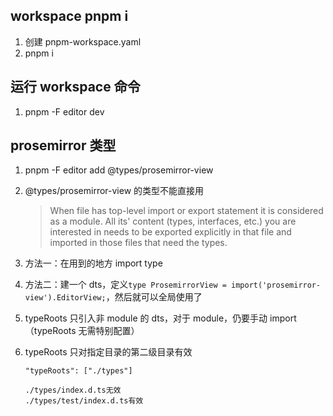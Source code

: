 ## workspace pnpm i

1. 创建 pnpm-workspace.yaml
2. pnpm i

## 运行 workspace 命令

1. pnpm -F editor dev

## prosemirror 类型

1. pnpm -F editor add @types/prosemirror-view
2. @types/prosemirror-view 的类型不能直接用
    > When file has top-level import or export statement it is considered as a module. All its' content (types, interfaces, etc.) you are interested in needs to be exported explicitly in that file and imported in those files that need the types.
3. 方法一：在用到的地方 import type
4. 方法二：建一个 dts，定义`type ProsemirrorView = import('prosemirror-view').EditorView;`，然后就可以全局使用了
5. typeRoots 只引入非 module 的 dts，对于 module，仍要手动 import（typeRoots 无需特别配置）
6. typeRoots 只对指定目录的第二级目录有效

    ```
    "typeRoots": ["./types"]

    ./types/index.d.ts无效
    ./types/test/index.d.ts有效
    ```
